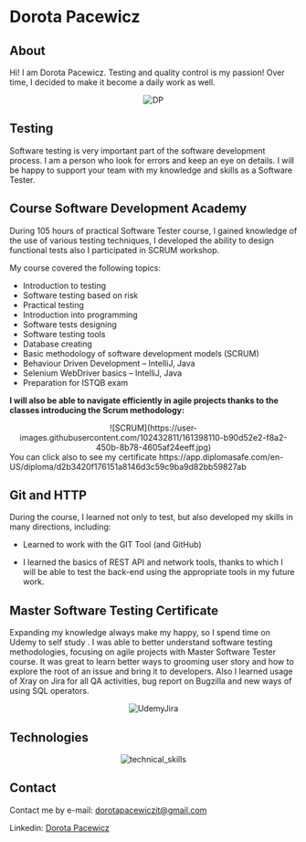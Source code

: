 # Dorota Pacewicz

## About
Hi! I am Dorota Pacewicz. 
Testing and quality control is my passion!
Over time, I decided to make it become a daily work as well.
<center>
 
![DP](https://user-images.githubusercontent.com/102432811/161398267-dffb7803-deb4-4272-918d-11c85cbd65e7.jpg)




</center>

## Testing
Software testing is very important part of the software development process.  I am a person who look for errors and keep an eye on details. I will be happy to support your team with my knowledge and skills as a Software Tester.

## Course Software Development Academy
During 105 hours of practical Software Tester course, I gained knowledge of the use of various testing techniques, I developed the ability to design functional tests also I participated in SCRUM workshop.


My course covered the following topics:
* Introduction to testing                 
* Software testing based on risk   
* Practical testing
* Introduction into programming 	
* Software tests designing 
* Software testing tools    
* Database creating
* Basic methodology of software development models (SCRUM)
* Behaviour Driven Development – IntelliJ, Java
* Selenium WebDriver basics – IntelliJ, Java
* Preparation for ISTQB exam 


**I will also be able to navigate efficiently in agile projects thanks to the classes introducing the Scrum methodology:**

<center>
![SCRUM](https://user-images.githubusercontent.com/102432811/161398110-b90d52e2-f8a2-450b-8b78-4605af24eeff.jpg)


</center>
You can click also to see my certificate 
https://app.diplomasafe.com/en-US/diploma/d2b3420f176151a8146d3c59c9ba9d82bb59827ab

## Git and HTTP

During the course, I learned not only to test, but also developed my skills in many directions, including:

* Learned to work with the GIT Tool (and GitHub)

* I learned the basics of REST API and network tools, thanks to which I will be able to test the back-end using the appropriate tools in my future work.

## Master Software Testing Certificate

Expanding my knowledge always make my happy, so I spend time on Udemy to self study . I was able to better understand software testing methodologies, focusing on agile projects with Master Software Tester course. It was great to learn better ways to grooming user story and how to explore the root of an issue and bring it to developers.
Also I learned usage of Xray on Jira for all QA activities, bug report on Bugzilla and new ways of using SQL operators.

<center>

![UdemyJira](https://user-images.githubusercontent.com/102432811/161144708-ad75a711-25f5-406d-a12c-dd2c31f3df48.jpg)

</center>



## Technologies

<center>

![technical_skills](https://user-images.githubusercontent.com/102432811/161142080-a78a223c-d7b5-4d0c-942c-249992bcc287.jpg)
  

</center>



## Contact

Contact me by e-mail: dorotapacewiczit@gmail.com

Linkedin: [Dorota Pacewicz](http://www.linkedin.com)
